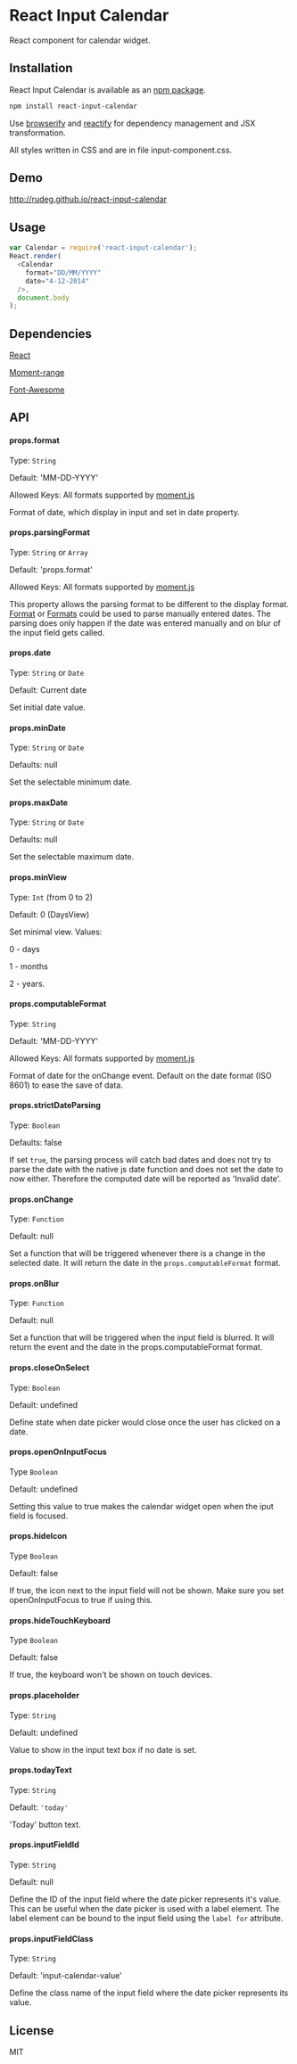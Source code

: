 # React Input Calendar

React component for calendar widget.

## Installation

React Input Calendar is available as an [npm package](https://www.npmjs.org/package/react-input-calendar).
```sh
npm install react-input-calendar
```

Use [browserify](http://browserify.org/) and [reactify](https://github.com/andreypopp/reactify) for dependency management and JSX transformation.

All styles written in CSS and are in file input-component.css.

## Demo

http://rudeg.github.io/react-input-calendar

## Usage

```javascript
var Calendar = require('react-input-calendar');
React.render(
  <Calendar
    format="DD/MM/YYYY"
    date="4-12-2014"
  />,
  document.body
);
```

## Dependencies

[React](http://facebook.github.io/react/)

[Moment-range](https://github.com/gf3/moment-range)

[Font-Awesome](http://fortawesome.github.io/Font-Awesome/)


## API

#### props.format

Type: `String`

Default: 'MM-DD-YYYY'

Allowed Keys: All formats supported by [moment.js](http://momentjs.com/docs/#/parsing/string-format/)

Format of date, which display in input and set in date property.

#### props.parsingFormat

Type: `String` or `Array`

Default: 'props.format'

Allowed Keys: All formats supported by [moment.js](http://momentjs.com/docs/#/parsing/string-format/)

This property allows the parsing format to be different to the display format.
[Format](http://momentjs.com/docs/#/parsing/string-format/) or [Formats](http://momentjs.com/docs/#/parsing/string-formats/)
 could be used to parse manually entered dates. The parsing does only happen if the date was entered manually and
 on blur of the input field gets called.

#### props.date

Type: `String` or `Date`

Default: Current date

Set initial date value.

#### props.minDate

Type: `String` or `Date`

Defaults: null

Set the selectable minimum date.

#### props.maxDate

Type: `String` or `Date`

Defaults: null

Set the selectable maximum date.

#### props.minView

Type: `Int` (from 0 to 2)

Default: 0 (DaysView)

Set minimal view. Values:

  0 - days

  1 - months

  2 - years.

#### props.computableFormat

Type: `String`

Default: 'MM-DD-YYYY'

Allowed Keys: All formats supported by [moment.js](http://momentjs.com/docs/#/parsing/string-format/)

Format of date for the onChange event. Default on the  date format (ISO 8601) to ease the save of data.

#### props.strictDateParsing

Type: `Boolean`

Defaults: false

If set `true`, the parsing process will catch bad dates and does
not try to parse the date with the native js date function and does not set
the date to now either. Therefore the computed date will be reported as 'Invalid date'.

#### props.onChange

Type: `Function`

Default: null

Set a function that will be triggered whenever there is a change in the selected date. It will return the date in the `props.computableFormat` format.

#### props.onBlur

Type: `Function`

Default: null

Set a function that will be triggered when the input field is blurred. It will return the event and the date in the props.computableFormat format.

#### props.closeOnSelect

Type: `Boolean`

Default: undefined

Define state when date picker would close once the user has clicked on a date.

#### props.openOnInputFocus

Type `Boolean`

Default: undefined

Setting this value to true makes the calendar widget open when the iput field is focused.

#### props.hideIcon

Type `Boolean`

Default: false

If true, the icon next to the input field will not be shown. Make sure you set openOnInputFocus to true if using this.

#### props.hideTouchKeyboard

Type `Boolean`

Default: false

If true, the keyboard won't be shown on touch devices.

#### props.placeholder

Type: `String`

Default: undefined

Value to show in the input text box if no date is set.

#### props.todayText

Type: `String`

Default: `'today'`

'Today' button text.

#### props.inputFieldId

Type: `String`

Default: null

Define the ID of the input field where the date picker represents it's value. This can be useful when the date picker is used with a label element. The label element can be bound to the input field using the `label for` attribute.

#### props.inputFieldClass

Type: `String`

Default: 'input-calendar-value'

Define the class name of the input field where the date picker represents its value.


## License

MIT
